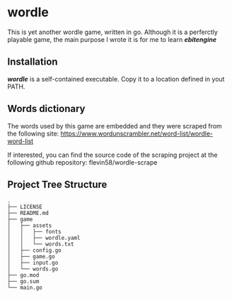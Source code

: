 # wordle

This is yet another wordle game, written in go.
Although it is a perferctly playable game, the main purpose I wrote it is for
me to learn ***ebitengine***

## Installation

***wordle*** is a self-contained executable. Copy it to a location defined in yout PATH.

## Words dictionary

The words used by this game are embedded and they were scraped from the following site:
https://www.wordunscrambler.net/word-list/wordle-word-list

If interested, you can find the source code of the scraping project at the following github repository: flevin58/wordle-scrape


## Project Tree Structure

```
.
├── LICENSE
├── README.md
├── game
│   ├── assets
│   │   ├── fonts
│   │   ├── wordle.yaml
│   │   └── words.txt
│   ├── config.go
│   ├── game.go
│   ├── input.go
│   └── words.go
├── go.mod
├── go.sum
└── main.go
```
